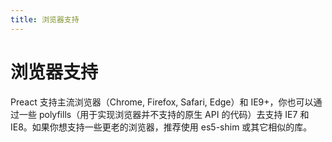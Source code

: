 ```yaml
---
title: 浏览器支持
---
```


# 浏览器支持

Preact 支持主流浏览器（Chrome, Firefox, Safari, Edge）和 IE9+，你也可以通过一些 polyfills（用于实现浏览器并不支持的原生 API 的代码）去支持 IE7 和 IE8。如果你想支持一些更老的浏览器，推荐使用 es5-shim 或其它相似的库。
